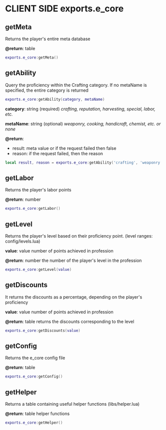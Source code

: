 # CLIENT SIDE exports.e_core

## getMeta
Returns the player's entire meta database

**@return**: table
```lua
exports.e_core:getMeta()
```

## getAbility
Query the proficiency within the Crafting category.
If no metaName is specified, the entire category is returned
```lua
exports.e_core:getAbility(category, metaName)
```

**category**: string (required) *crafting, reputation, harvesting, special, labor, etc.*
 
**metaName**: string (optional) *weaponry, cooking, handicraft, chemist, etc. or none*

**@return**: 
- result: meta value or if the request failed then false
- reason: if the request failed, then the reason
```lua
local result, reason = exports.e_core:getAbility('crafting', 'weaponry')
```

## getLabor
Returns the player's labor points

**@return**: number
```lua
exports.e_core:getLabor()
```

## getLevel
Returns the player's level based on their proficiency point. (level ranges: config/levels.lua)

**value**: value number of points achieved in profession

**@return**: number the number of the player's level in the profession

```lua
exports.e_core:getLevel(value)
```

## getDiscounts
It returns the discounts as a percentage, depending on the player's proficiency

**value**: value number of points achieved in profession

**@return**: table returns the discounts corresponding to the level
```lua
exports.e_core:getDiscounts(value)
```

## getConfig
Returns the e_core config file

**@return**: table 
```lua
exports.e_core:getConfig()
```

## getHelper
Returns a table containing useful helper functions (libs/helper.lua)

**@return**: table helper functions

```lua
exports.e_core:getHelper()
```

